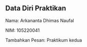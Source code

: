 ## Data Diri Praktikan
Nama: Arkananta Dhimas Naufal

NIM: 105220041

Tambahkan Pesan: Praktikum kedua
